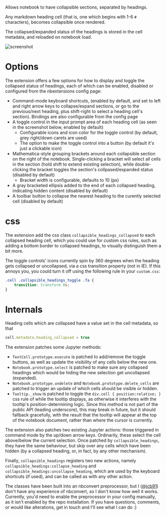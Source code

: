 Allows notebook to have collapsible sections, separated by headings.

Any markdown heading cell (that is, one which begins with 1-6 `#` characters),
becomes collapsible once rendered.

The collapsed/expanded status of the headings is stored in the cell metadata,
and reloaded on notebook load.

![screenshot](screenshot.png)


Options
=======

The extension offers a few options for how to display and toggle the collapsed
status of headings, each of which can be enabled, disabled or configured from
the nbextensions config page:

* Command-mode keyboard shortcuts, (enabled by default, and set to left and
  right arrow keys to collapse/expand sections, or go to the previous/next
  heading, plus shift-right to select a heading cell's section).
  Bindings are also configurable from the config page
* A toggle control in the input prompt area of each heading cell (as seen in
  the screenshot below, enabled by default)
  * Configurable icons and icon color for the toggle control (by default, grey
    right/down carets are used)
  * The option to make the toggle control into a button (by default it's just a
    clickable icon)
* Mathematica-style grouping brackets around each collapsible section on the
  right of the notebook. Single-clicking a bracket will select all cells in the
  section (hold shift to extend existing selection), while double-clicking the
  bracket toggles the section's collpased/expanded status (disabled by default)
  * Bracket width is configurable, defaults to 10 (px)
* A gray bracketed ellipsis added to the end of each collapsed heading,
  indicating hidden content (disabled by default)
* A toolbar button to collapse the nearest heading to the curently selected
  cell (disabled by default)


css
===

The extension add the css class `collapsible_headings_collapsed` to each
collapsed heading cell, which you could use for custom css rules, such as
adding a bottom border to collapsed headings, to visually distinguish them a
bit more.

The toggle controls' icons currently spin by 360 degrees when the heading gets
collapsed or uncollapsed, via a css transition property (not in IE).
If this annoys you,
you could turn it off using the following rule in your `custom.css`:

```css
.cell .collapsible_headings_toggle .fa {
	transition: transform 0s;
}
```


Internals
=========

Heading cells which are collapsed have a value set in the cell metadata, so
that

```javascript
cell.metadata.heading_collapsed = true
```

The extension patches some Jupyter methods:
* `TextCell.prototype.execute` is patched to add/remove the toggle buttons,
  as well as update the visibility of any cells below the new one.
* `Notebook.prototype.select` is patched to make sure any collapsed headings
  which would be hiding the new selection get uncollapsed (expanded).
* `Notebook.prototype.undelete` and `Notebook.prototype.delete_cells` are
  patched to trigger an update of which cells should be visible or hidden.
* `Tooltip._show` is patched to toggle the `div.cell { position:relative; }`
  css rule of while the tooltip displays, as otherwise it interferes with the
  tooltip's position-determining logic. Since this method is not part of the
  public API (leading underscore), this may break in future, but it should
  fallback gracefully, with the result that the tooltip will appear at the top
  of the notebook document, rather than where the cursor is currently.

The extension also patches two existing Jupyter actions: those triggered in
command mode by the up/down arrow keys. Ordinarily, these select the cell
above/below the current selection. Once patched by `collapsible_headings`, they
have the same behaviour, but skip over any cells which have been hidden (by a
collapsed heading, or, in fact, by any other mechanism).

Finally, `collapsible_headings` registers two new actions, namely
`collapsible_headings:collapse_heading` and
`collapsible_headings:uncollapse_heading`, which are used by the keyboard
shortcuts (if used), and can be called as with any other action.

The classes have been built into an nbconvert preprocessor, but I
([@jcb91](https://github.com/jcb91)) don't have any experience of nbconvert, so
I don't know how well it works.
Currently, you'd need to enable the preprocessor in your config manually, as it
isn't enabled by the repo installation.
If you have questions, comments, or would like alterations, get in touch and
I'll see what I can do :)
